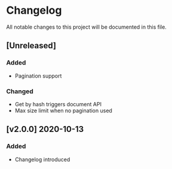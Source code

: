 # Changelog
All notable changes to this project will be documented in this file.

## [Unreleased]
### Added
- Pagination support
### Changed
- Get by hash triggers document API
- Max size limit when no pagination used

## [v2.0.0] 2020-10-13
### Added
- Changelog introduced